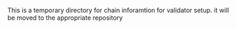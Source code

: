 This is a temporary directory for chain inforamtion for validator setup. it will be moved to the appropriate repository
